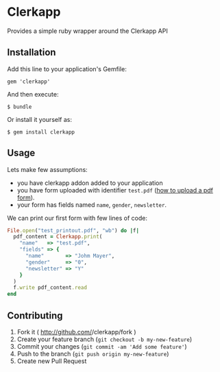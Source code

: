 # Clerkapp

Provides a simple ruby wrapper around the Clerkapp API

## Installation

Add this line to your application's Gemfile:

    gem 'clerkapp'

And then execute:

    $ bundle

Or install it yourself as:

    $ gem install clerkapp

## Usage

Lets make few assumptions:

- you have clerkapp addon added to your application
- you have form uploaded with identifier `test.pdf` ([how to upload a pdf form](#uploading-pdf-forms)).
- your form has fields named `name`, `gender`, `newsletter`.

We can print our first form with few lines of code:
```ruby
File.open("test_printout.pdf", "wb") do |f|
  pdf_content = Clerkapp.print(
    "name"   => "test.pdf",
    "fields" => {
      "name"       => "Johm Mayer",
      "gender"     => "0",
      "newsletter" => "Y"
    }
  )
  f.write pdf_content.read
end
```

## Contributing

1. Fork it ( http://github.com/<my-github-username>/clerkapp/fork )
2. Create your feature branch (`git checkout -b my-new-feature`)
3. Commit your changes (`git commit -am 'Add some feature'`)
4. Push to the branch (`git push origin my-new-feature`)
5. Create new Pull Request
